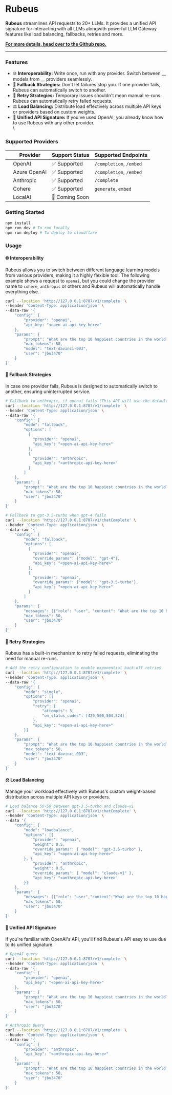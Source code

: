 # Rubeus

**Rubeus** streamlines API requests to 20+ LLMs. It provides a unified API signature for interacting with all LLMs alongwith powerful LLM Gateway features like load balancing, fallbacks, retries and more.

[**For more details, head over to the Github repo.**](https://github.com/portkey-ai/rubeus)

***

### Features

* 🌐 **Interoperability:** Write once, run with any provider. Switch between \_\_ models from \_\_ providers seamlessly.
* 🔀 **Fallback Strategies:** Don't let failures stop you. If one provider fails, Rubeus can automatically switch to another.
* 🔄 **Retry Strategies:** Temporary issues shouldn't mean manual re-runs. Rubeus can automatically retry failed requests.
* ⚖️ **Load Balancing:** Distribute load effectively across multiple API keys or providers based on custom weights.
* 📝 **Unified API Signature:** If you've used OpenAI, you already know how to use Rubeus with any other provider.\
  \


### Supported Providers

|                                                                                                                                                                                         | Provider     | Support Status | Supported Endpoints     |
| --------------------------------------------------------------------------------------------------------------------------------------------------------------------------------------- | ------------ | -------------- | ----------------------- |
| [<img src="https://github.com/Portkey-AI/Rubeus/raw/main/docs/images/openai.png" alt="" data-size="line">](https://github.com/Portkey-AI/Rubeus/blob/main/docs/images/openai.png)       | OpenAI       | ✅ Supported    | `/completion`, `/embed` |
| [<img src="https://github.com/Portkey-AI/Rubeus/raw/main/docs/images/azure.png" alt="" data-size="line">](https://github.com/Portkey-AI/Rubeus/blob/main/docs/images/azure.png)         | Azure OpenAI | ✅ Supported    | `/completion`, `/embed` |
| [<img src="https://github.com/Portkey-AI/Rubeus/raw/main/docs/images/anthropic.png" alt="" data-size="line">](https://github.com/Portkey-AI/Rubeus/blob/main/docs/images/anthropic.png) | Anthropic    | ✅ Supported    | `/complete`             |
| [<img src="https://github.com/Portkey-AI/Rubeus/raw/main/docs/images/cohere.png" alt="" data-size="line">](https://github.com/Portkey-AI/Rubeus/blob/main/docs/images/cohere.png)       | Cohere       | ✅ Supported    | `generate`, `embed`     |
| [<img src="https://github.com/Portkey-AI/Rubeus/raw/main/docs/images/localai.png" alt="" data-size="line">](https://github.com/Portkey-AI/Rubeus/blob/main/docs/images/localai.png)     | LocalAI      | 🚧 Coming Soon |                         |

### Getting Started

```bash
npm install
npm run dev # To run locally
npm run deploy # To deploy to cloudflare
```

### Usage

#### 🌐 Interoperability

Rubeus allows you to switch between different language learning models from various providers, making it a highly flexible tool. The following example shows a request to `openai`, but you could change the provider name to `cohere`, `anthropic` or others and Rubeus will automatically handle everything else.

```bash
curl --location 'http://127.0.0.1:8787/v1/complete' \
--header 'Content-Type: application/json' \
--data-raw '{
    "config": {
        "provider": "openai",
        "api_key: "<open-ai-api-key-here>"
    },
    "params": {
        "prompt": "What are the top 10 happiest countries in the world?",
        "max_tokens": 50,
        "model": "text-davinci-003",
        "user": "jbu3470"
    }
}'
```

#### 🔀 Fallback Strategies

In case one provider fails, Rubeus is designed to automatically switch to another, ensuring uninterrupted service.

```sh
# Fallback to anthropic, if openai fails (This API will use the default text-davinci-003 and claude-v1 models)
curl --location 'http://127.0.0.1:8787/v1/complete' \
--header 'Content-Type: application/json' \
--data-raw '{
    "config": {
        "mode": "fallback",
        "options": [
          {
            "provider": "openai",
            "api_key": "<open-ai-api-key-here>"
          }, 
          {
            "provider": "anthropic",
            "api_key": "<anthropic-api-key-here>"
          }
        ]
    },
    "params": {
        "prompt": "What are the top 10 happiest countries in the world?",
        "max_tokens": 50,
        "user": "jbu3470"
    }
}'

# Fallback to gpt-3.5-turbo when gpt-4 fails
curl --location 'http://127.0.0.1:8787/v1/chatComplete' \
--header 'Content-Type: application/json' \
--data-raw '{
    "config": {
        "mode": "fallback",
        "options": [
          {
            "provider": "openai", 
            "override_params": {"model": "gpt-4"},
            "api_key": "<open-ai-api-key-here>" 
          }, 
          {
            "provider": "openai", 
            "override_params": {"model": "gpt-3.5-turbo"},
            "api_key": "<open-ai-api-key-here>"
          }
        ]
    },
    "params": {
        "messages": [{"role": "user", "content": "What are the top 10 happiest countries in the world?"}],
        "max_tokens": 50,
        "user": "jbu3470"
    }
}'
```

#### 🔄 Retry Strategies

Rubeus has a built-in mechanism to retry failed requests, eliminating the need for manual re-runs.

```sh
# Add the retry configuration to enable exponential back-off retries
curl --location 'http://127.0.0.1:8787/v1/complete' \
--header 'Content-Type: application/json' \
--data-raw '{
    "config": {
        "mode": "single",
        "options": [{
            "provider": "openai",
            "retry": {
                "attempts": 3,
                "on_status_codes": [429,500,504,524]
            },
            "api_key": "<open-ai-api-key-here>"
        }]
    },
    "params": {
        "prompt": "What are the top 10 happiest countries in the world?",
        "max_tokens": 50,
        "model": "text-davinci-003",
        "user": "jbu3470"
    }
}'
```

#### ⚖️ Load Balancing

Manage your workload effectively with Rubeus's custom weight-based distribution across multiple API keys or providers.

```sh
# Load balance 50-50 between gpt-3.5-turbo and claude-v1
curl --location 'http://127.0.0.1:8787/v1/chatComplete' \
--header 'Content-Type: application/json' \
--data '{
    "config": {
        "mode": "loadbalance",
        "options": [{
            "provider": "openai",
            "weight": 0.5,
            "override_params": { "model": "gpt-3.5-turbo" },
            "api_key": "<open-ai-api-key-here>"
        }, {
            "provider": "anthropic",
            "weight": 0.5,
            "override_params": { "model": "claude-v1" },
            "api_key": "<anthropic-api-key-here>"
        }]
    },
    "params": {
        "messages": [{"role": "user","content":"What are the top 10 happiest countries in the world?"}],
        "max_tokens": 50,
        "user": "jbu3470"
    }
}'
```

#### 📝 Unified API Signature

If you're familiar with OpenAI's API, you'll find Rubeus's API easy to use due to its unified signature.

```sh
# OpenAI query
curl --location 'http://127.0.0.1:8787/v1/complete' \
--header 'Content-Type: application/json' \
--data-raw '{
    "config": {
        "provider": "openai",
        "api_key": "<open-ai-api-key-here>"
    },
    "params": {
        "prompt": "What are the top 10 happiest countries in the world?",
        "max_tokens": 50,
        "user": "jbu3470"
    }
}'

# Anthropic Query
curl --location 'http://127.0.0.1:8787/v1/complete' \
--header 'Content-Type: application/json' \
--data-raw '{
    "config": {
        "provider": "anthropic",
        "api_key": "<anthropic-api-key-here>"
    },
    "params": {
        "prompt": "What are the top 10 happiest countries in the world?",
        "max_tokens": 50,
        "user": "jbu3470"
    }
}'
```
